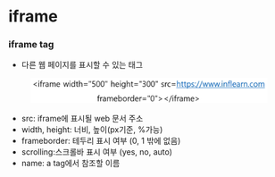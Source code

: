 # iframe

### iframe tag

* 다른 웹 페이지를 표시할 수 있는 태그

<div align="left"><figure><img src="../../../../../.gitbook/assets/image (74).png" alt="" width="563"><figcaption></figcaption></figure></div>

* src: iframe에 표시될 web 문서 주소
* width, height: 너비, 높이(px기준, %가능)
* frameborder: 테두리 표시 여부 (0, 1 밖에 없음)
* scrolling:스크롤바 표시 여부 (yes, no, auto)
* name: a tag에서 참조할 이름  &#x20;








